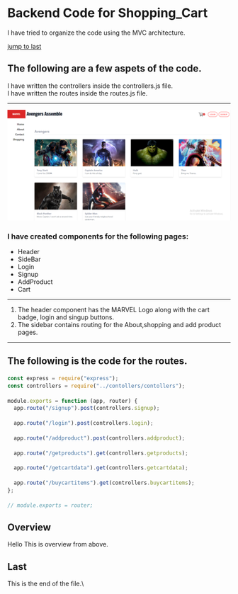 # Backend Code for Shopping_Cart
I have tried to organize the code using the MVC architecture.

<!--[Jump to Overview](#overview)-->

[jump to last](#last)

## The following are a few aspets of the code. 
I have written the controllers inside the controllers.js file.  
I have written the routes inside the routes.js file.
***  
![Frontend Page](frontend-about-page.png)

### I have created components for the following pages:
- Header  
- SideBar  
- Login
- Signup
- AddProduct
- Cart
___
1. The header component has the MARVEL Logo along with the cart badge, login and singup buttons.
2. The sidebar contains routing for the About,shopping and add product pages.

---

## The following is the code for the routes.  
  
```JavaScript
const express = require("express");
const controllers = require("../contollers/contollers");

module.exports = function (app, router) {
  app.route("/signup").post(controllers.signup);

  app.route("/login").post(controllers.login);

  app.route("/addproduct").post(controllers.addproduct);

  app.route("/getproducts").get(controllers.getproducts);

  app.route("/getcartdata").get(controllers.getcartdata);

  app.route("/buycartitems").get(controllers.buycartitems);
};

// module.exports = router;

```



<a name="overview"></a>
## Overview 
Hello This is overview from above.


<a name="last"></a>
## Last
This is the end of the file.\
